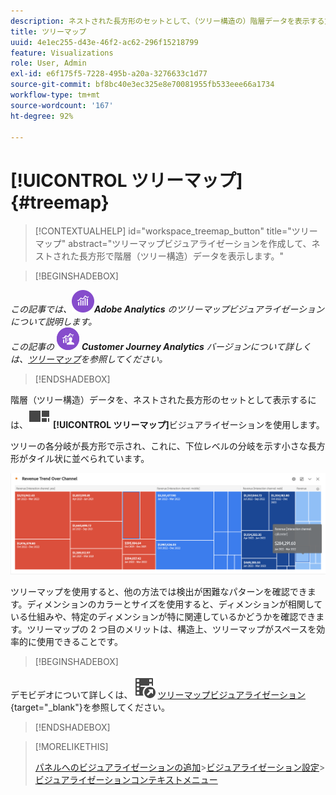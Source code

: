 ```yaml
---
description: ネストされた長方形のセットとして、（ツリー構造の）階層データを表示する方法を理解します。
title: ツリーマップ
uuid: 4e1ec255-d43e-46f2-ac62-296f15218799
feature: Visualizations
role: User, Admin
exl-id: e6f175f5-7228-495b-a20a-3276633c1d77
source-git-commit: bf8bc40e3ec325e8e70081955fb533eee66a1734
workflow-type: tm+mt
source-wordcount: '167'
ht-degree: 92%

---
```


# [!UICONTROL ツリーマップ] {#treemap}

<!-- markdownlint-disable MD034 -->

>[!CONTEXTUALHELP]
>id="workspace_treemap_button"
>title="ツリーマップ"
>abstract="ツリーマップビジュアライゼーションを作成して、ネストされた長方形で階層（ツリー構造）データを表示します。"

<!-- markdownlint-enable MD034 -->

>[!BEGINSHADEBOX]

_この記事では、_![AdobeAnalytics](/help/assets/icons/AdobeAnalytics.svg) _&#x200B;**Adobe Analytics** のツリーマップビジュアライゼーションについて説明します。_<br/>_この記事の_ ![CustomerJourneyAnalytics](/help/assets/icons/CustomerJourneyAnalytics.svg) _&#x200B;**Customer Journey Analytics** バージョンについて詳しくは、[ツリーマップ](https://experienceleague.adobe.com/ja/docs/analytics-platform/using/cja-workspace/visualizations/treemap)を参照してください。_

>[!ENDSHADEBOX]

階層（ツリー構造）データを、ネストされた長方形のセットとして表示するには、![GraphTree](/help/assets/icons/GraphTree.svg) **[!UICONTROL ツリーマップ]**&#x200B;ビジュアライゼーションを使用します。

ツリーの各分岐が長方形で示され、これに、下位レベルの分岐を示す小さな長方形がタイル状に並べられています。

![下位レベルの分岐を示す小さな長方形のタイルを表示するツリーマップの例。](assets/treemap.png)

ツリーマップを使用すると、他の方法では検出が困難なパターンを確認できます。ディメンションのカラーとサイズを使用すると、ディメンションが相関している仕組みや、特定のディメンションが特に関連しているかどうかを確認できます。ツリーマップの 2 つ目のメリットは、構造上、ツリーマップがスペースを効率的に使用できることです。


>[!BEGINSHADEBOX]

デモビデオについて詳しくは、![VideoCheckedOut](/help/assets/icons/VideoCheckedOut.svg) [ツリーマップビジュアライゼーション](https://video.tv.adobe.com/v/3417454/?quality=12&captions=jpn){target="_blank"}を参照してください。

>[!ENDSHADEBOX]


>[!MORELIKETHIS]
>
>[パネルへのビジュアライゼーションの追加](/help/analyze/analysis-workspace/visualizations/freeform-analysis-visualizations.md#add-visualizations-to-a-panel)
>&#x200B;>[ビジュアライゼーション設定](/help/analyze/analysis-workspace/visualizations/freeform-analysis-visualizations.md#settings)
>&#x200B;>[ビジュアライゼーションコンテキストメニュー](/help/analyze/analysis-workspace/visualizations/freeform-analysis-visualizations.md#context-menu)
>
